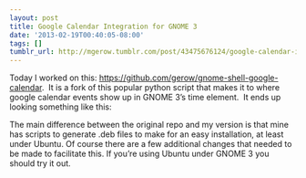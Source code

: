 ```yaml
---
layout: post
title: Google Calendar Integration for GNOME 3
date: '2013-02-19T00:40:05-08:00'
tags: []
tumblr_url: http://mgerow.tumblr.com/post/43475676124/google-calendar-integration-for-gnome-3
---
```

Today I worked on this: https://github.com/gerow/gnome-shell-google-calendar.  It is a fork of this popular python script that makes it to where google calendar events show up in GNOME 3’s time element.  It ends up looking something like this:

The main difference between the original repo and my version is that mine has scripts to generate .deb files to make for an easy installation, at least under Ubuntu. Of course there are a few additional changes that needed to be made to facilitate this. If you’re using Ubuntu under GNOME 3 you should try it out.
